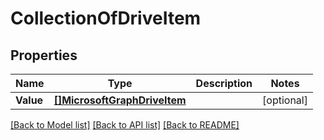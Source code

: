 # CollectionOfDriveItem

## Properties

Name | Type | Description | Notes
------------ | ------------- | ------------- | -------------
**Value** | [**[]MicrosoftGraphDriveItem**](microsoft.graph.driveItem.md) |  | [optional] 

[[Back to Model list]](../README.md#documentation-for-models) [[Back to API list]](../README.md#documentation-for-api-endpoints) [[Back to README]](../README.md)



